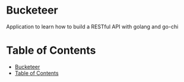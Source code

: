 # Bucketeer

Application to learn how to build a RESTful API with golang and go-chi

# Table of Contents

- [Bucketeer](#bucketeer)
- [Table of Contents](#table-of-contents)

